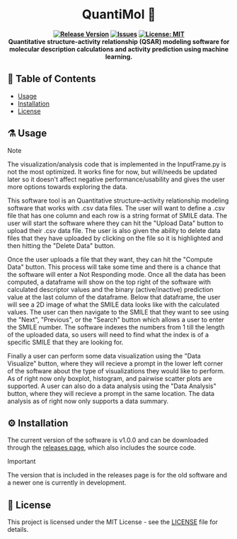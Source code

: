 <div align="center">
  <h1>QuantiMol 🧪</h1>
  <p align="center">
    <strong>
      <a href="https://github.com/joushvak17/QuantiMol/releases"><img src="https://img.shields.io/github/v/release/joushvak17/QuantiMol" alt="Release Version"></a>
      <a href="https://github.com/joushvak17/SeqCraft/issues"><img src="https://img.shields.io/github/issues/joushvak17/SeqCraft" alt="Issues"></a>
      <a href="LICENSE"><img src="https://img.shields.io/badge/license-MIT-blue.svg" alt="License: MIT"></a>
      <br>
      Quantitative structure-activity relationship (QSAR) modeling software for molecular description calculations and activity prediction using machine learning.
    </strong>
  </p>
</div>

## 📑 Table of Contents

- [Usage](#️-usage)
- [Installation](#️-installation)
- [License](#-license)

## ⚗️ Usage

> [!NOTE]
> The visualization/analysis code that is implemented in the InputFrame.py is not the most optimized. It works fine for now, but will/needs be updated later so it doesn't affect negative performance/usability and gives the user more options towards exploring the data.

This software tool is an Quantitative structure–activity relationship modeling software that works with .csv data files. The user will want to define a .csv file that has one column and each row is a string format of SMILE data. The user will start the software where they can hit the "Upload Data" button to upload their .csv data file. The user is also given the ability to delete data files that they have uploaded by clicking on the file so it is highlighted and then hitting the "Delete Data" button.

Once the user uploads a file that they want, they can hit the "Compute Data" button. This process will take some time and there is a chance that the software will enter a Not Responding mode. Once all the data has been computed, a dataframe will show on the top right of the software with calculated descriptor values and the binary (active/inactive) prediction value at the last column of the dataframe. Below that dataframe, the user will see a 2D image of what the SMILE data looks like with the calculated values. The user can then navigate to the SMILE that they want to see using the "Next", "Previous", or the "Search" button which allows a user to enter the SMILE number. The software indexes the numbers from 1 till the length of the uploaded data, so users will need to find what the index is of a specific SMILE that they are looking for.

Finally a user can perform some data visualization using the "Data Visualize" button, where they will recieve a prompt in the lower left corner of the software about the type of visualizations they would like to perform. As of right now only boxplot, histogram, and pairwise scatter plots are supported. A user can also do a data analysis using the "Data Analysis" button, where they will recieve a prompt in the same location. The data analysis as of right now only supports a data summary.

## ⚙️ Installation

The current version of the software is v1.0.0 and can be downloaded through the [releases page](https://github.com/joushvak17/QuantiMol/releases), which also includes the source code.

> [!IMPORTANT]
> The version that is included in the releases page is for the old software and a newer one is currently in development.

## 📜 License

This project is licensed under the MIT License - see the [LICENSE](LICENSE) file for details.
